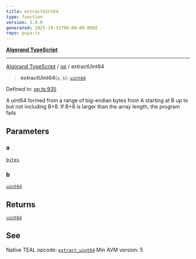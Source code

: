 ```yaml
---
title: extractUint64
type: function
version: 1.0.0
generated: 2025-10-31T00:00:00.000Z
repo: puya-ts
---
```


[**Algorand TypeScript**](/reference/algorand-typescript/api/readme/)

---

[Algorand TypeScript](docs/_md/modules) / [op](docs/_md/op/README) / extractUint64

> **extractUint64**(`a`, `b`): [`uint64`](/reference/algorand-typescript/api/index/type-aliases/uint64/)

Defined in: [op.ts:935](https://github.com/algorandfoundation/puya-ts/blob/main/packages/algo-ts/src/op.ts#L935)

A uint64 formed from a range of big-endian bytes from A starting at B up to but not including B+8. If B+8 is larger than the array length, the program fails

## Parameters

### a

[`bytes`](/reference/algorand-typescript/api/index/type-aliases/bytes/)

### b

[`uint64`](/reference/algorand-typescript/api/index/type-aliases/uint64/)

## Returns

[`uint64`](/reference/algorand-typescript/api/index/type-aliases/uint64/)

## See

Native TEAL opcode: [`extract_uint64`](https://dev.algorand.co/reference/algorand-teal/opcodes#extract_uint64)
Min AVM version: 5
